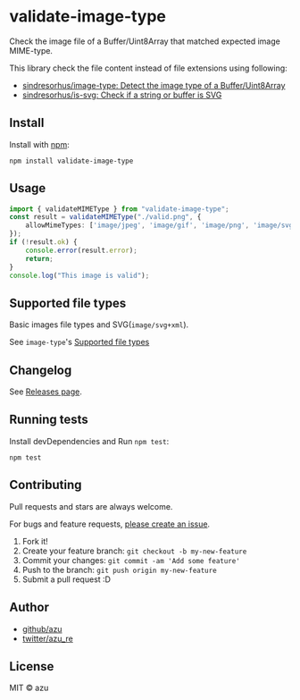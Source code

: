 # validate-image-type

Check the image file of a Buffer/Uint8Array that matched expected image MIME-type.

This library check the file content instead of file extensions using following:

- [sindresorhus/image-type: Detect the image type of a Buffer/Uint8Array](https://github.com/sindresorhus/image-type)
- [sindresorhus/is-svg: Check if a string or buffer is SVG](https://github.com/sindresorhus/is-svg)

## Install

Install with [npm](https://www.npmjs.com/):

    npm install validate-image-type

## Usage

```ts
import { validateMIMEType } from "validate-image-type";
const result = validateMIMEType("./valid.png", {
    allowMimeTypes: ['image/jpeg', 'image/gif', 'image/png', 'image/svg+xml']
});
if (!result.ok) {
    console.error(result.error);
    return;
}
console.log("This image is valid");
```

## Supported file types 

Basic images file types and SVG(`image/svg+xml`).

See `image-type`'s [Supported file types](https://github.com/sindresorhus/image-type#supported-file-types)

## Changelog

See [Releases page](https://github.com/azu/validate-image-type/releases).

## Running tests

Install devDependencies and Run `npm test`:

    npm test

## Contributing

Pull requests and stars are always welcome.

For bugs and feature requests, [please create an issue](https://github.com/azu/validate-image-type/issues).

1. Fork it!
2. Create your feature branch: `git checkout -b my-new-feature`
3. Commit your changes: `git commit -am 'Add some feature'`
4. Push to the branch: `git push origin my-new-feature`
5. Submit a pull request :D

## Author

- [github/azu](https://github.com/azu)
- [twitter/azu_re](https://twitter.com/azu_re)

## License

MIT © azu
